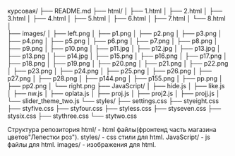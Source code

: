 курсовая/
├── README.md
├── html/
│   ├── 1.html
│   ├── 2.html
│   ├── 3.html
│   ├── 4.html
│   ├── 5.html
│   ├── 6.html
│   ├── 7.html
│   └── 8.html
│   
├── images/
│   ├── left.png
│   ├── p1.png
│   ├── p2.png
│   ├── p3.png
│   ├── p4.png
│   ├── p5.png
│   ├── p6.png
│   ├── p7.png
│   ├── p8.png
│   ├── p9.png
│   ├── p10.png
│   ├── p11.jpg
│   ├── p12.jpg
│   ├── p13.jpg
│   ├── p13.png
│   ├── p14.jpg
│   ├── p15.png
│   ├── p16.png
│   ├── p17.png
│   ├── p18.png
│   ├── p19.png
│   ├── p20.png
│   ├── p21.png
│   ├── p22.png
│   ├── p23.png
│   ├── p24.png
│   ├── p25.png
│   ├── p26.png
│   ├── p27.png
│   ├── p28.png
│   ├── p144.png
│   ├── p155.png
│   ├── pp.png
│   ├── pp2.png
│   └── right.png
├── JavaScript/
│   ├── hide.js
│   ├── like.js
│   ├── nw.js
│   ├── oplata.js
│   ├── proj.js
│   ├── proj2.js
│   ├── projj.js
│   └── slider_theme_two.js 
└── styles/
    ├── settings.css
    ├── styeight.css
    ├── styfive.css
    ├── styfour.css
    ├── styless.css
    ├── styseven.css
    ├── stysix.css
    ├── stythree.css
    └── stytwo.css

Структура репозитория
html/ - html файлы(фронтенд часть магазина цветов"Лепестки роз").
styles/ - css стили для html.
JavaScript/ - js файлы для html.
images/ - изображения для html.

